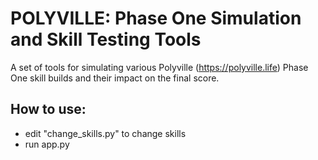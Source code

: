 # POLYVILLE: Phase One Simulation and Skill Testing Tools

A set of tools for simulating various Polyville (https://polyville.life) Phase One skill builds and their impact on the final score. 

## How to use:
- edit "change_skills.py" to change skills
- run app.py